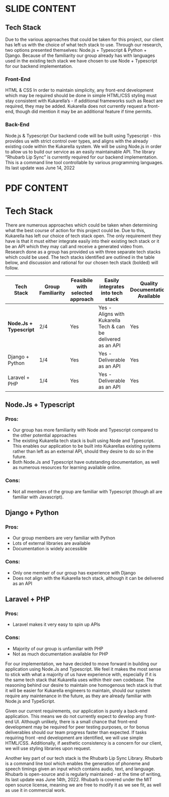 # SLIDE CONTENT
## Tech Stack

Due to the various approaches that could be taken for this project, our client has left us with the choice of what tech 
stack to use. Through our research, two options presented themselves: Node.js + Typescript & Python + Django. Because of
the familiarity our group already has with languages used in the existing tech stack we have chosen to use Node + 
Typescript for our backend implementation.

### Front-End
HTML & CSS
In order to maintain simplicity, any front-end development which may be required should be done in simple HTML/CSS
styling must stay consistent with Kukarella’s - if additional frameworks such as React are required, they may be added.
Kukarella does not currently request a front-end, though did mention it may be an additional feature if time permits.
### Back-End
Node.js & Typescript
Our backend code will be built using Typescript - this provides us with strict control over types, and aligns with the 
already existing code within the Kukarella system. We will be using Node.js in order to allow us to build our service as
an easily maintainable API. The library “Rhubarb Lip Sync” is currently required for our backend implementation. This is
a command line tool controllable by various programming languages. Its last update was June 14, 2022

# PDF CONTENT
# Tech Stack

There are numerous approaches which could be taken when determining what the best course of action for this
project could be. Due to this, Kukarella has left our choice of tech stack open. The only requirement they have is that
it must either integrate easily into their existing tech stack or it be an API which they may call and receive a
generated video from. Research done as a group has provided us with three separate tech stacks which could be used. The
tech stacks identified are outlined in the table below, and discussion and rational for our chosen tech stack (bolded)
will follow.

| Tech Stack               | Group Familiarity | Feasibile with selected approach | Easily integrates into tech stack                             | Quality Documentation Available |
|--------------------------|-------------------|----------------------------------|---------------------------------------------------------------|---------------------------------|
| **Node.Js + Typescript** | 2/4               | Yes                              | Yes - Aligns with Kukarella Tech & can be delivered as an API | Yes                             |
| Django + Python          | 1/4               | Yes                              | Yes - Deliverable as an API                                   | Yes                             |
| Laravel + PHP            | 1/4               | Yes                              | Yes - Deliverable as an API                                   | Yes                             |

## Node.Js + Typescript

### Pros:
- Our group has more familiarity with Node and Typescript compared to the other potential approaches
- The existing Kukarella tech stack is built using Node and Typescript. This enables our application to be
  built into Kukarellas existing systems rather than left as an external API, should they desire to do so in the 
  future.
- Both Node.Js and Typescript have outstanding documentation, as well as numerous resources for learning available online.

### Cons:
- Not all members of the group are familiar with Typescript (though all are familiar with Javascript).

## Django + Python

### Pros:
- Our group members are very familiar with Python
- Lots of external libraries are available
- Documentation is widely accessible
### Cons:
- Only one member of our group has experience with Django
- Does not align with the Kukarella tech stack, although it can be delivered as an API

## Laravel + PHP

### Pros:
- Laravel makes it very easy to spin up APIs

### Cons:
- Majority of our group is unfamiliar with PHP
- Not as much documentation available for PHP

For our implementation, we have decided to move forward in building our application using Node.Js and Typescript. We
feel it makes the most sense to stick with what a majority of us have experience with, especially if it is the same tech
stack that Kukarella uses within their own codebase. The reasoning behind our desire to maintain one homogenous tech
stack is that it will be easier for Kukarella engineers to maintain, should our system require any maintenance in the 
future, as they are already familiar with Node.js and TypeScript.

Given our current requirements, our application is purely a back-end application. This means we do not currently expect
to develop any front-end UI. Although unlikely, there is a small chance that front-end development may be required for
peer testing purposes, or for bonus deliverables should our team progress faster than expected. If tasks requiring front
-end development are identified, we will use simple HTML/CSS. Additionally, if aesthetic consistency is a concern for 
our client, we will use styling libraries upon request.

Another key part of our tech stack is the Rhubarb Lip Sync Library. Rhubarb is a command line tool which enables the
generation of phoneme and speech timings given an input which contains audio, text, and language. Rhubarb is open-source
and is regularly maintained - at the time of writing, its last update was June 14th, 2022. Rhubarb is covered under the
MIT open source license, meaning we are free to modify it as we see fit, as well as use it in commercial work.
